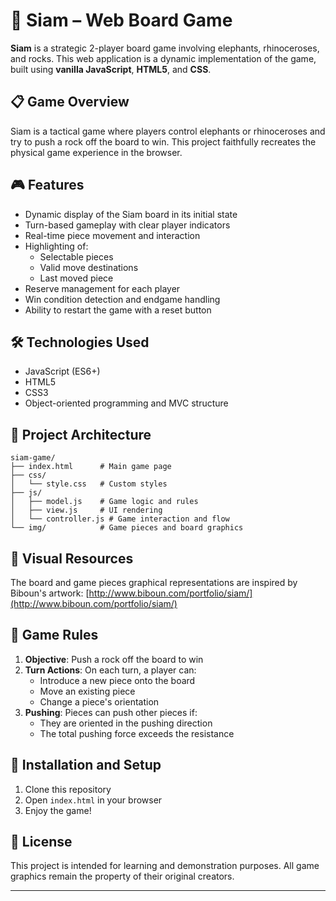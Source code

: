 # 🐘 Siam – Web Board Game

**Siam** is a strategic 2-player board game involving elephants, rhinoceroses, and rocks. This web application is a dynamic implementation of the game, built using **vanilla JavaScript**, **HTML5**, and **CSS**.

## 📋 Game Overview

Siam is a tactical game where players control elephants or rhinoceroses and try to push a rock off the board to win. This project faithfully recreates the physical game experience in the browser.

## 🎮 Features

- Dynamic display of the Siam board in its initial state
- Turn-based gameplay with clear player indicators
- Real-time piece movement and interaction
- Highlighting of:
  - Selectable pieces
  - Valid move destinations
  - Last moved piece
- Reserve management for each player
- Win condition detection and endgame handling
- Ability to restart the game with a reset button

## 🛠️ Technologies Used

- JavaScript (ES6+)
- HTML5
- CSS3
- Object-oriented programming and MVC structure

## 📐 Project Architecture
```
siam-game/
├── index.html      # Main game page
├── css/
│   └── style.css   # Custom styles
├── js/
│   ├── model.js    # Game logic and rules
│   ├── view.js     # UI rendering
│   └── controller.js # Game interaction and flow
└── img/            # Game pieces and board graphics
```
## 🎨 Visual Resources

The board and game pieces graphical representations are inspired by Biboun's artwork:
[http://www.biboun.com/portfolio/siam/](http://www.biboun.com/portfolio/siam/)

## 🎯 Game Rules

1. **Objective**: Push a rock off the board to win
2. **Turn Actions**: On each turn, a player can:
   - Introduce a new piece onto the board
   - Move an existing piece
   - Change a piece's orientation
3. **Pushing**: Pieces can push other pieces if:
   - They are oriented in the pushing direction
   - The total pushing force exceeds the resistance

## 🚀 Installation and Setup

1. Clone this repository
2. Open `index.html` in your browser
3. Enjoy the game!


## 📜 License

This project is intended for learning and demonstration purposes. All game graphics remain the property of their original creators.

---

